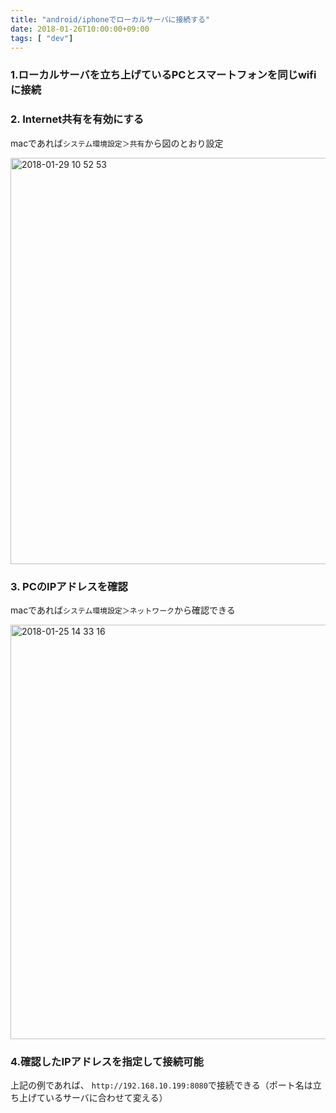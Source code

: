 ```yaml
---
title: "android/iphoneでローカルサーバに接続する"
date: 2018-01-26T10:00:00+09:00
tags: [ "dev"]
---
```


### 1.ローカルサーバを立ち上げているPCとスマートフォンを同じwifiに接続

### 2. Internet共有を有効にする
macであれば`システム環境設定＞共有`から図のとおり設定

<img width="650" alt="2018-01-29 10 52 53" src="https://user-images.githubusercontent.com/3523368/35490409-d2a36fda-04e2-11e8-854b-1b6ddfad86e5.png">


### 3. PCのIPアドレスを確認
macであれば`システム環境設定＞ネットワーク`から確認できる

<img width="663" alt="2018-01-25 14 33 16" src="https://user-images.githubusercontent.com/3523368/35439234-398d66ea-02dd-11e8-9fbc-c383cf44f335.png">

### 4.確認したIPアドレスを指定して接続可能
上記の例であれば、 `http://192.168.10.199:8080`で接続できる（ポート名は立ち上げているサーバに合わせて変える）
